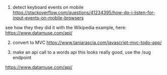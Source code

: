 1. detect keyboard events on mobile
https://stackoverflow.com/questions/41234395/how-do-i-listen-for-input-events-on-mobile-browsers

see how they they did it with the Wikipedia example, here: https://www.datamuse.com/api/

2. convert to MVC
https://www.taniarascia.com/javascript-mvc-todo-app/

3. make an api call to a words api
this looks really good, use the /sug endpoint

https://www.datamuse.com/api/